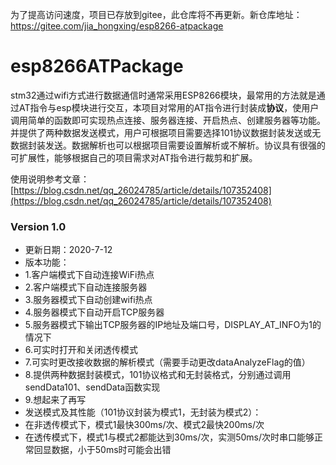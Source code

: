 为了提高访问速度，项目已存放到gitee，此仓库将不再更新。新仓库地址：https://gitee.com/jia_hongxing/esp8266-atpackage

# esp8266ATPackage
stm32通过wifi方式进行数据通信时通常采用ESP8266模块，最常用的方法就是通过AT指令与esp模块进行交互，本项目对常用的AT指令进行封装成**协议**，使用户调用简单的函数即可实现热点连接、服务器连接、开启热点、创建服务器等功能。并提供了两种数据发送模式，用户可根据项目需要选择101协议数据封装发送或无数据封装发送。数据解析也可以根据项目需要设置解析或不解析。协议具有很强的可扩展性，能够根据自己的项目需求对AT指令进行裁剪和扩展。

使用说明参考文章：[https://blog.csdn.net/qq_26024785/article/details/107352408](https://blog.csdn.net/qq_26024785/article/details/107352408)

###     Version 1.0

* 更新日期：2020-7-12
* 版本功能：
* 1.客户端模式下自动连接WiFi热点  
* 2.客户端模式下自动连接服务器  
* 3.服务器模式下自动创建wifi热点  
* 4.服务器模式下自动开启TCP服务器
* 5.服务器模式下输出TCP服务器的IP地址及端口号，DISPLAY_AT_INFO为1的情况下  
* 6.可实时打开和关闭透传模式  
* 7.可实时更改接收数据的解析模式（需要手动更改dataAnalyzeFlag的值）
* 8.提供两种数据封装模式，101协议格式和无封装格式，分别通过调用sendData101、sendData函数实现
* 9.想起来了再写
* 发送模式及其性能（101协议封装为模式1，无封装为模式2）：
* 在非透传模式下，模式1最快300ms/次、模式2最快200ms/次
* 在透传模式下，模式1与模式2都能达到30ms/次，实测50ms/次时串口能够正常回显数据，小于50ms时可能会出错
